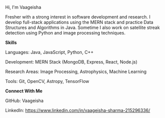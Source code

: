 Hi, I'm Vaageisha

Fresher with a strong interest in software development and research.
I develop full-stack applications using the MERN stack and practice Data Structures and Algorithms in Java.
Sometime I also work on satellite streak detection  using Python and image processing techniques.

**Skills**

Languages: Java, JavaScript, Python, C++

Development: MERN Stack (MongoDB, Express, React, Node.js)

Research Areas: Image Processing, Astrophysics, Machine Learning

Tools: Git, OpenCV, Astropy, TensorFlow


**Connect With Me**

GitHub: Vaageisha

LinkedIn: https://www.linkedin.com/in/vaageisha-sharma-215296336/
